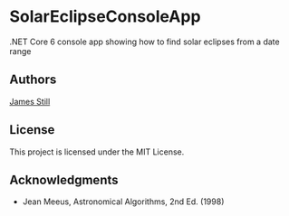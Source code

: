 # SolarEclipseConsoleApp

.NET Core 6 console app showing how to find solar eclipses from a date range

## Authors

[James Still](http://www.squarewidget.com)

## License

This project is licensed under the MIT License.

## Acknowledgments

* Jean Meeus, Astronomical Algorithms, 2nd Ed. (1998)